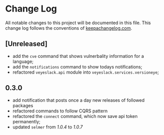 # Change Log
All notable changes to this project will be documented in this file. This change log follows the conventions of [keepachangelog.com](http://keepachangelog.com/).

## [Unreleased]

- add the `cve` command that shows vulnerbality information for a language;
- add the `notifications` command to show todays notifications;
- refactored `veyeslack.api` module into `veyeslack.services.versioneye`;

## 0.3.0

- add notification that posts once a day new releases of followed packages
- refactored commands to follow CQRS pattern
- refactored the `connect` command, which now save api token permanently;
- updated `selmer` from _1.0.4_ to _1.0.7_


